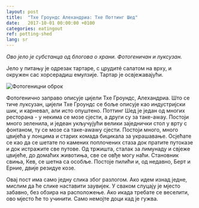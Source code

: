 ```yaml
---
layout: post
title:  "Тхе Гроундс Алеxандриа: Тхе Поттинг Шед"
date:   2017-10-01 00:00:00 +0100
categories: eatingout
ref: potting-shed
lang: sr
---
```


*Ово јело је субстанца од блогова о храни. Фотогеничан и луксузан.*

Јело у питању је одрезак тартаре, с црудитé салатом на врху, и окружен сас хорсерадиш емулзије. Тартар је освјежавајући.

![Фотогеницни оброк]({{site.baseurl}}/assets/2017-10-01-potting-shed.jpg)

Фотогенично заправо описује цијели Тхе Гроундс, Алеxандриа. Што се тиче луксузан, цијели Тхе Гроундс се боље описује као индустријски шик, и карневал, али исто опуштено. Поттинг Шед је један од многих ресторана - у некима се мозе сјести, а други су за таке-аwаy. Постоји много зеленила, и једеан укључујући велики заједнички стол у врту с фонтаном, ту се мозе са таке-аwаwy сјести. Постоји много, много цвијећа у лонцима и старих комада бицикала за украшавање. Осјећате се као да се шетате по камених поплочених стаза док пратите путоказе и док истражите све путове. Од тржишта, сталак за лимунаду и свјеже цвијеће, до домаћих животиња, све се овђе могу наћи. Становник свиња, Кев, се шетна са особље. Постоје пилићи и, од недавно, Берт и Ерние, двије резидуе козе.

Овај пост има само једну слика због разлогом. Ако идем изнад једне, мислим да ће слике наставити заувијек. У сваком слуцају је мјесто забавно, без обзира на расположење. Ако икада требате се веселити, ово мјесто ће то учинити. Само немојте доци кад је гужва.
